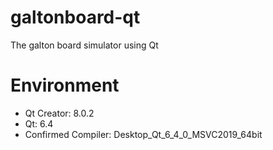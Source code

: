# galtonboard-qt
The galton board simulator using Qt


# Environment
- Qt Creator: 8.0.2
- Qt: 6.4
- Confirmed Compiler: Desktop_Qt_6_4_0_MSVC2019_64bit
